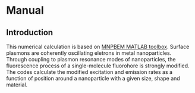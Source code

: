 # Manual

## Introduction
This numerical calculation is based on [MNPBEM MATLAB toolbox](http://physik.uni-graz.at/mnpbem/). 
Surface plasmons are coherently oscillating eletrons in metal nanoparticles. Through coupling to plasmon resonance modes of nanoparticles, the fluorescence process of a single-molecule fluorohore is strongly modified. The codes calculate the modified excitation and emission rates as a function of position around a nanoparticle with a given size, shape and material.  
